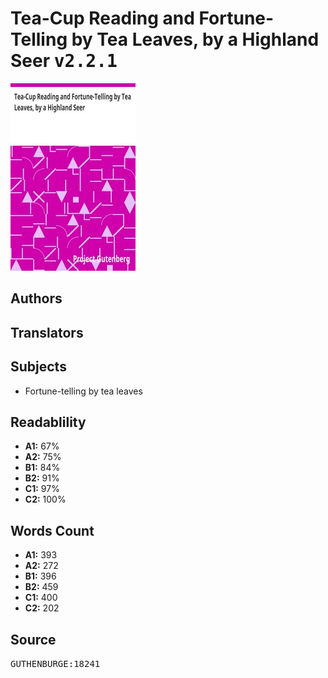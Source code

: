 # Tea-Cup Reading and Fortune-Telling by Tea Leaves, by a Highland Seer <kbd>v2.2.1</kbd>

![](./cover.medium.jpg "")

## Authors



## Translators



## Subjects


 - Fortune-telling by tea leaves

## Readablility


 - **A1:** 67%
 - **A2:** 75%
 - **B1:** 84%
 - **B2:** 91%
 - **C1:** 97%
 - **C2:** 100%

## Words Count


 - **A1:** 393
 - **A2:** 272
 - **B1:** 396
 - **B2:** 459
 - **C1:** 400
 - **C2:** 202

## Source


<kbd>GUTHENBURGE:18241</kbd>
